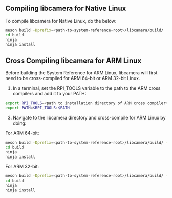 ## Compiling libcamera for Native Linux
To compile libcamera for Native Linux, do the below:
```bash
meson build -Dprefix=<path-to-system-reference-root>/libcamera/build/
cd build
ninja
ninja install
```

## Cross Compiling libcamera for ARM Linux

Before building the System Reference for ARM Linux, libcamera will first need to be cross-compiled for ARM 64-bit or ARM 32-bit Linux.

1. In a terminal, set the RPI_TOOLS variable to the path to the ARM cross compilers and add it to your PATH:
```bash
export RPI_TOOLS=<path to installation directory of ARM cross compiler>
export PATH=$RPI_TOOLS:$PATH
```

3. Navigate to the libcamera directory and cross-compile for ARM Linux by doing:

For ARM 64-bit:
```bash
meson build -Dprefix=<path-to-system-reference-root>/libcamera/build/ --cross-file ../libcamera-aarch64.txt
cd build
ninja
ninja install
```

For ARM 32-bit:
```bash
meson build -Dprefix=<path-to-system-reference-root>/libcamera/build/ --cross-file ../libcamera-aarch32.txt
cd build
ninja
ninja install
```